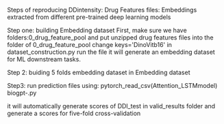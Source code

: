Steps of reproducing DDintensity:
Drug Features files:
Embeddings extracted from different pre-trained deep learning models


Step one:  building Embedding dataset
First, make sure we have folders:0_drug_feature_pool
and put unzipped drug features files into the folder of 0_drug_feature_pool
change 
keys='DinoVitb16' in dataset_construction.py
run the file 
it will generate an embedding dataset for ML downstream tasks.

Step 2: buiding 5 folds embedding dataset
in Embedding dataset

Step3: run prediction files using:
pytorch_read_csv(Attention_LSTMmodel) biogpt-.py

it will automatically generate scores of DDI_test in valid_results folder
and generate a scores for five-fold cross-validation
